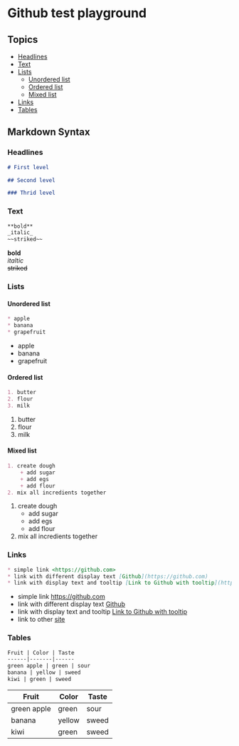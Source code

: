 # Github test playground

## Topics

* [Headlines](#headlines)
* [Text](#text)
* [Lists](#lists)
    + [Unordered list](#unordered-list)
    + [Ordered list](#ordered-list)
    + [Mixed list](#mixed-list)
* [Links](#tables)
* [Tables](#tables)

## Markdown Syntax

### Headlines

```markdown
# First level

## Second level

### Thrid level
```

### Text

```markdown
**bold**
_italic_
~~striked~~
```

**bold**  
_italtic_  
~~striked~~

### Lists

#### Unordered list

```markdown
* apple
* banana
* grapefruit
```

* apple
* banana
* grapefruit

#### Ordered list

```markdown
1. butter
2. flour
3. milk
```

1. butter
2. flour
3. milk

#### Mixed list

```markdown
1. create dough
    + add sugar
    + add egs
    + add flour
2. mix all incredients together
```

1. create dough
    + add sugar
    + add egs
    + add flour
2. mix all incredients together

### Links

```markdown
* simple link <https://github.com>
* link with different display text [Github](https://github.com)
* link with display text and tooltip [Link to Github with tooltip](https://github.com "Thats the tooltip")
```

* simple link <https://github.com>
* link with different display text [Github](https://github.com)
* link with display text and tooltip [Link to Github with tooltip](https://github.com "Thats the tooltip")
* link to other [site](help.md)

### Tables

```markdown
Fruit | Color | Taste
------|-------|------
green apple | green | sour
banana | yellow | sweed
kiwi | green | sweed
```

Fruit | Color | Taste
------|-------|------
green apple | green | sour
banana | yellow | sweed
kiwi | green | sweed
